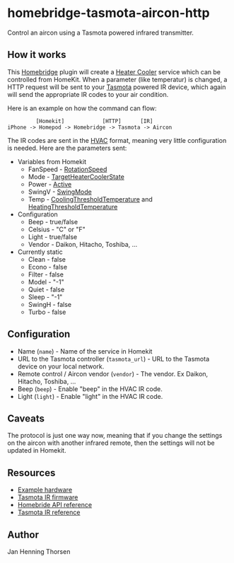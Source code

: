 # homebridge-tasmota-aircon-http
Control an aircon using a Tasmota powered  infrared transmitter.

## How it works

This [Homebridge](https://homebridge.io/) plugin will create a
[Heater Cooler](https://developers.homebridge.io/#/service/HeaterCooler) service
which can be controlled from HomeKit. When a parameter (like temperatur) is
changed, a HTTP request will be sent to your [Tasmota](https://tasmota.github.io/)
powered IR device, which again will send the appropriate IR codes to your air
condition.

Here is an example on how the command can flow:

             [Homekit]            [HTTP]      [IR]
    iPhone -> Homepod -> Homebridge -> Tasmota -> Aircon

The IR codes are sent in the [HVAC](https://tasmota.github.io/docs/Commands/#ir-remote)
format, meaning very little configuration is needed. Here are the parameters sent:

* Variables from Homekit
  * FanSpeed - [RotationSpeed](https://developers.homebridge.io/#/characteristic/RotationSpeed)
  * Mode - [TargetHeaterCoolerState](https://developers.homebridge.io/#/characteristic/TargetHeaterCoolerState)
  * Power - [Active](https://developers.homebridge.io/#/characteristic/Active)
  * SwingV - [SwingMode](https://developers.homebridge.io/#/characteristic/SwingMode)
  * Temp - [CoolingThresholdTemperature](https://developers.homebridge.io/#/characteristic/CoolingThresholdTemperature) and [HeatingThresholdTemperature](https://developers.homebridge.io/#/characteristic/HeatingThresholdTemperature)
* Configuration
  * Beep - true/false
  * Celsius - "C" or "F"
  * Light - true/false
  * Vendor - Daikon, Hitacho, Toshiba, ...
* Currently static
  * Clean - false
  * Econo - false
  * Filter - false
  * Model - "-1"
  * Quiet - false
  * Sleep - "-1"
  * SwingH - false
  * Turbo - false

## Configuration

* Name (```name```) - Name of the service in Homekit
* URL to the Tasmota controller (```tasmota_url```) - URL to the Tasmota device on your local network.
* Remote control / Aircon vendor (```vendor```) - The vendor. Ex Daikon, Hitacho, Toshiba, ...
* Beep (```beep```) - Enable "beep" in the HVAC IR code.
* Light (```light```) - Enable "light" in the HVAC IR code.

## Caveats

The protocol is just one way now, meaning that if you change the settings on the
aircon with another infrared remote, then the settings will not be updated in Homekit.

## Resources

* [Example hardware](https://www.amazon.com/Rakstore-Infrared-Transceiver-Wireless-Development/dp/B09CM7MFQB)
* [Tasmota IR firmware](https://ota.tasmota.com/tasmota/release/tasmota-ir.bin.gz)
* [Homebride API reference](https://developers.homebridge.io/)
* [Tasmota IR reference](https://tasmota.github.io/docs/Tasmota-IR/)

## Author

Jan Henning Thorsen
